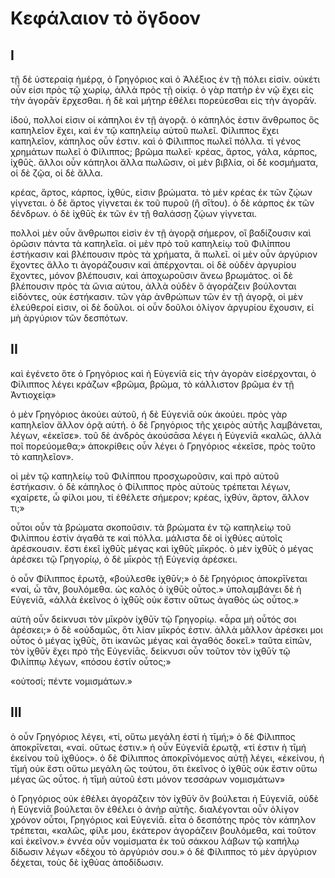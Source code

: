 # Κεφάλαιον τὸ ὄγδοον

## I

τῇ δὲ ὑστεραίᾳ ἡμέρᾳ, ὁ Γρηγόριος καὶ ὁ Ἀλέξιος ἐν τῇ πόλει εἰσίν. οὐκέτι οὖν εἰσι πρὸς τῷ χωρίῳ, ἀλλὰ πρὸς τῇ οἰκίᾳ. ὁ γὰρ πατὴρ ἐν νῷ ἔχει εἰς τὴν ἀγορᾱ̀ν ἔρχεσθαι. ἡ δὲ καὶ μήτηρ ἐθέλει πορεύεσθαι εἰς τὴν ἀγορᾱ̀ν.

ἰδού, πολλοί εἰσιν οἱ κάπηλοι ἐν τῇ ἀγορᾷ. ὁ κάπηλός ἐστιν ἄνθρωπος ὃς καπηλεῖον ἔχει, καὶ ἐν τῷ καπηλείῳ αὐτοῦ πωλεῖ. Φίλιππος ἔχει καπηλεῖον, κάπηλος οὖν ἐστιν. καὶ ὁ Φίλιππος πωλεῖ πόλλα. τί γένος χρημάτων πωλεῖ ὁ Φίλιππος; βρῶμα πωλεῖ· κρέας, ἄρτος, γάλα, κάρπος, ἰχθῡ́ς. ἄλλοι οὖν κάπηλοι ἄλλα πωλῶσιν, οἱ μὲν βιβλία, οἱ δὲ κοσμήματα, οἱ δὲ ζῷα, οἱ δὲ ἄλλα.

κρέας, ἄρτος, κάρπος, ἰχθύς, εἰσιν βρώματα. τὸ μὲν κρέας ἐκ τῶν ζῴων γίγνεται. ὁ δὲ ἄρτος γίγνεται ἐκ τοῦ πυροῦ (ἢ σῑ́του). ὁ δὲ κάρπος ἐκ τῶν δένδρων. ὁ δὲ ἰχθῡ́ς ἐκ τῶν ἐν τῇ θαλάσσῃ ζῴων γίγνεται.

πολλοὶ μὲν οὖν ἄνθρωποι εἰσὶν ἐν τῇ ἀγορᾷ σήμερον, οἳ βαδίζουσιν καὶ ὁρῶσιν πάντα τὰ καπηλεῖα. οἱ μὲν πρὸ τοῦ καπηλείῳ τοῦ Φιλίππου ἑστήκασιν καὶ βλέπουσιν πρὸς τὰ χρήματα, ἃ πωλεῖ. οἱ μὲν οὖν ἀργύριον ἔχοντες ἄλλο τι ἀγοράζουσιν καὶ ἀπέρχονται. οἱ δὲ οὐδὲν ἀργυρίου ἔχοντες, μόνον βλέπουσιν, καὶ ἀποχωροῦσιν ἄνεω βρωμάτος. οἱ δὲ βλέπουσιν πρὸς τὰ ὤνια αὐτου, ἀλλὰ οὐδὲν ὃ ἀγοράζειν βούλονται εἰδόντες, οὐκ ἑστήκασιν.
τῶν γὰρ ἀνθρώπων τῶν ἐν τῇ ἀγορᾷ, οἱ μὲν ἐλεύθεροί εἰσιν, οἱ δὲ δοῦλοι. οἱ οὖν δοῦλοι ὀλίγον ἀργυρίου ἔχουσιν, εἰ μὴ ἀργύριον τῶν δεσπότων.

## II

καὶ ἐγένετο ὅτε ὁ Γρηγόριος καὶ ἡ Εὐγενίᾱ εἰς τὴν ἀγορὰν εἰσέρχονται, ὁ Φίλιππος λέγει κράζων «βρῶμα, βρῶμα, τὸ κάλλιστον βρῶμα ἐν τῇ Ἀντιοχείᾳ»

ὁ μὲν Γρηγόριος ἀκούει αὐτοῦ, ἡ δὲ Εὐγενίᾱ οὐκ ἀκούει. πρὸς γὰρ καπηλεῖον ἄλλον ὁρᾷ αὑτή. ὁ δὲ Γρηγόριος τῆς χειρὸς αὐτῆς λαμβάνεται, λέγων, «ἐκεῖσε». τοῦ δὲ ἀνδρὸς ἀκούσᾱσα λέγει ἡ Εὐγενίᾱ «καλῶς, ἀλλὰ ποῖ πορεύομεθα;» ἀποκρίθεις οὖν λέγει ὁ Γρηγόριος «ἐκεῖσε, πρὸς τοῦτο τὸ καπηλεῖον».

οἱ μὲν τῷ καπηλείῳ τοῦ Φιλίππου προσχωροῦσιν, καὶ πρὸ αὐτοῦ ἑστήκασιν. ὁ δὲ κάπηλος ὁ Φίλιππος πρὸς αὐτοὺς τρέπεται λέγων, «χαίρετε, ὦ φίλοι μου, τί ἐθέλετε σήμερον; κρέας, ἰχθύν, ἄρτον, ἄλλον τι;»

οὗτοι οὖν τὰ βρώματα σκοποῦσιν. τὰ βρώματα ἐν τῷ καπηλείῳ τοῦ Φιλίππου ἐστίν ἀγαθά τε καὶ πόλλα. μάλιστα δὲ οἱ ἰχθύες αὐτοῖς ἀρέσκουσιν. ἔστι ἐκεῖ ἰχθῡ̀ς μέγας καὶ ἰχθῡ̀ς μῑκρός. ὁ μὲν ἰχθῡ̀ς ὁ μέγας ἀρέσκει τῷ Γρηγορίῳ, ὁ δὲ μῑκρὸς τῇ Εὐγενίᾳ ἀρέσκει.

ὁ οὖν Φίλιππος ἐρωτᾷ, «βούλεσθε ἰχθῡ́ν;» ὁ δὲ Γρηγόριος ἀποκρῑ́νεται «ναί, ὦ τᾶν, βουλόμεθα. ὡς καλὸς ὁ ἰχθῡ̀ς οὗτος.» ὑπολαμβάνει δὲ ἡ Εὐγενίᾱ, «ἀλλὰ ἐκεῖνος ὁ ἰχθῡ̀ς οὐκ ἔστιν οὕτως ἀγαθὸς ὡς οὗτος.»

αὑτὴ οὖν δείκνυσι τὸν μῑκρὸν ἰχθῡ̀ν τῷ Γρηγορίῳ. «ἆρα μὴ οὗτός σοι ἀρέσκει;» ὁ δὲ «οὐδαμῶς, ὅτι λίαν μῑκρός ἐστιν. ἀλλὰ μᾶλλον ἀρέσκει μοι οὗτος ὁ μέγας ἰχθῡ́ς, ὅτι ἱκανῶς μέγας καὶ ἀγαθός δοκεῖ.» ταῦτα εἰπῶν, τὸν ἰχθῡ̀ν ἔχει πρὸ τῆς Εὐγενίᾱς. δείκνυσι οὖν τοῦτον τὸν ἰχθῡ̀ν τῷ Φιλίππῳ λέγων, «πόσου ἐστίν οὗτος;»

«οὑτοσί; πέντε νομισμάτων.»

## III

ὁ οὖν Γρηγόριος λέγει, «τί, οὕτω μεγάλη ἐστί ἡ τῑμή;» ὁ δὲ Φίλιππος ἀποκρῑ́νεται, «ναί. οὕτως ἐστιν.» ἡ οὖν Εὐγενίᾱ ἐρωτᾷ, «τί ἐστιν ἡ τῑμή ἐκείνου τοῦ ἰχθύος». ὁ δὲ Φίλιππος ἀποκρῑνόμενος αὐτῇ λέγει, «ἐκείνου, ἡ τῑμή οὐκ ἔστι οὕτω μεγάλη ὥς τούτου, ὅτι ἐκεῖνος ὁ ἰχθῡ̀ς οὐκ ἔστιν οὕτω μέγας ὥς οὗτος. ἡ τῑμὴ αὐτοῦ ἐστι μόνον τεσσάρων νομισμάτων»

ὁ Γρηγόριος οὐκ ἐθέλει ἀγοράζειν τὸν ἰχθῡ̀ν ὃν βούλεται ἡ Εὐγενίᾱ, οὐδὲ ἡ Εὐγενίᾱ βούλεται ὃν ἐθέλει ὁ ἀνὴρ αὐτῆς. διαλέγονται οὖν ὀλίγον χρόνον οὗτοι, Γρηγόριος καὶ Εὐγενίᾱ. εἶτα ὁ δεσπότης πρὸς τὸν κάπηλον τρέπεται, «καλῶς, φίλε μου, ἑκάτερον ἀγοράζειν βουλόμεθα, καὶ τοῦτον καὶ ἐκεῖνον.» ἐννέα οὖν νομίσματα ἐκ τοῦ σάκκου λάβων τῷ καπήλῳ δίδωσιν λέγων «δέχου τὸ ἀργύριόν σου.» ὁ δὲ Φίλιππος τὸ μὲν ἀργύριον δέχεται, τοὺς δὲ ἰχθύας ἀποδίδωσιν.
